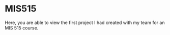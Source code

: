 # MIS515
Here, you are able to view the first project I had created with my team for an MIS 515 course. 
